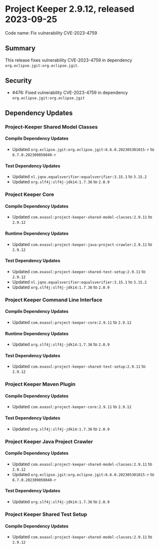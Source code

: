 # Project Keeper 2.9.12, released 2023-09-25

Code name: Fix vulnerability CVE-2023-4759

## Summary

This release fixes vulnerability CVE-2023-4759 in dependency `org.eclipse.jgit:org.eclipse.jgit`.

## Security

* #476: Fixed vulnerability CVE-2023-4759 in dependency `org.eclipse.jgit:org.eclipse.jgit`

## Dependency Updates

### Project-Keeper Shared Model Classes

#### Compile Dependency Updates

* Updated `org.eclipse.jgit:org.eclipse.jgit:6.6.0.202305301015-r` to `6.7.0.202309050840-r`

#### Test Dependency Updates

* Updated `nl.jqno.equalsverifier:equalsverifier:3.15.1` to `3.15.2`
* Updated `org.slf4j:slf4j-jdk14:1.7.36` to `2.0.9`

### Project Keeper Core

#### Compile Dependency Updates

* Updated `com.exasol:project-keeper-shared-model-classes:2.9.11` to `2.9.12`

#### Runtime Dependency Updates

* Updated `com.exasol:project-keeper-java-project-crawler:2.9.11` to `2.9.12`

#### Test Dependency Updates

* Updated `com.exasol:project-keeper-shared-test-setup:2.9.11` to `2.9.12`
* Updated `nl.jqno.equalsverifier:equalsverifier:3.15.1` to `3.15.2`
* Updated `org.slf4j:slf4j-jdk14:1.7.36` to `2.0.9`

### Project Keeper Command Line Interface

#### Compile Dependency Updates

* Updated `com.exasol:project-keeper-core:2.9.11` to `2.9.12`

#### Runtime Dependency Updates

* Updated `org.slf4j:slf4j-jdk14:1.7.36` to `2.0.9`

#### Test Dependency Updates

* Updated `com.exasol:project-keeper-shared-test-setup:2.9.11` to `2.9.12`

### Project Keeper Maven Plugin

#### Compile Dependency Updates

* Updated `com.exasol:project-keeper-core:2.9.11` to `2.9.12`

#### Test Dependency Updates

* Updated `org.slf4j:slf4j-jdk14:1.7.36` to `2.0.9`

### Project Keeper Java Project Crawler

#### Compile Dependency Updates

* Updated `com.exasol:project-keeper-shared-model-classes:2.9.11` to `2.9.12`
* Updated `org.eclipse.jgit:org.eclipse.jgit:6.6.0.202305301015-r` to `6.7.0.202309050840-r`

#### Test Dependency Updates

* Updated `org.slf4j:slf4j-jdk14:1.7.36` to `2.0.9`

### Project Keeper Shared Test Setup

#### Compile Dependency Updates

* Updated `com.exasol:project-keeper-shared-model-classes:2.9.11` to `2.9.12`
